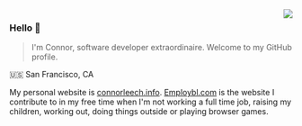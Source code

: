 <img align="right" src="https://github-readme-stats.vercel.app/api?username=connor11528&show_icons=true&icon_color=805AD5&text_color=718096&bg_color=ffffff&count_private=true" />

### Hello 👋

> I'm Connor, software developer extraordinaire. Welcome to my GitHub profile.

🇺🇸 San Francisco, CA 

My personal website is [connorleech.info](https://connorleech.info/). [Employbl.com](https://www.employbl.com) is the website I contribute to in my free time when I'm not working a full time job, raising my children, working out, doing things outside or playing browser games.



<!--
**connor11528/connor11528** is a ✨ _special_ ✨ repository because its `README.md` (this file) appears on your GitHub profile.

Here are some ideas to get you started:

- 🔭 I’m currently working on ...
- 🌱 I’m currently learning ...
- 👯 I’m looking to collaborate on ...
- 🤔 I’m looking for help with ...
- 💬 Ask me about ...
- 📫 How to reach me: ...
- 😄 Pronouns: ...
- ⚡ Fun fact: ...
-->
